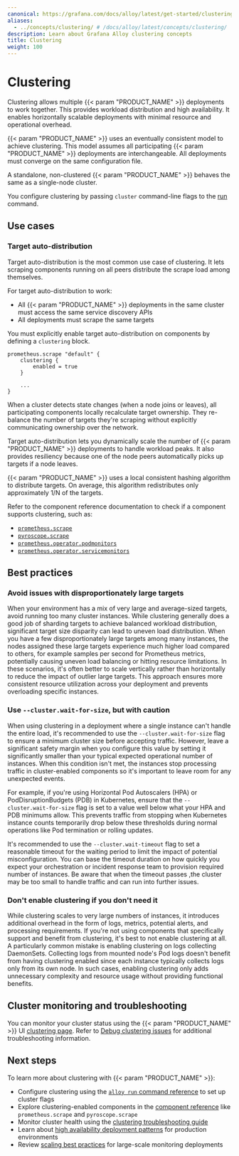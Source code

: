 ```yaml
---
canonical: https://grafana.com/docs/alloy/latest/get-started/clustering/
aliases:
  - ../concepts/clustering/ # /docs/alloy/latest/concepts/clustering/
description: Learn about Grafana Alloy clustering concepts
title: Clustering
weight: 100
---
```


# Clustering

Clustering allows multiple {{< param "PRODUCT_NAME" >}} deployments to work together.
This provides workload distribution and high availability.
It enables horizontally scalable deployments with minimal resource and operational overhead.

{{< param "PRODUCT_NAME" >}} uses an eventually consistent model to achieve clustering.
This model assumes all participating {{< param "PRODUCT_NAME" >}} deployments are interchangeable.
All deployments must converge on the same configuration file.

A standalone, non-clustered {{< param "PRODUCT_NAME" >}} behaves the same as a single-node cluster.

You configure clustering by passing `cluster` command-line flags to the [run][] command.

## Use cases

### Target auto-distribution

Target auto-distribution is the most common use case of clustering.
It lets scraping components running on all peers distribute the scrape load among themselves.

For target auto-distribution to work:

- All {{< param "PRODUCT_NAME" >}} deployments in the same cluster must access the same service discovery APIs
- All deployments must scrape the same targets

You must explicitly enable target auto-distribution on components by defining a `clustering` block.

```alloy
prometheus.scrape "default" {
    clustering {
        enabled = true
    }

    ...
}
```

When a cluster detects state changes (when a node joins or leaves), all participating components locally recalculate target ownership.
They re-balance the number of targets they're scraping without explicitly communicating ownership over the network.

Target auto-distribution lets you dynamically scale the number of {{< param "PRODUCT_NAME" >}} deployments to handle workload peaks.
It also provides resiliency because one of the node peers automatically picks up targets if a node leaves.

{{< param "PRODUCT_NAME" >}} uses a local consistent hashing algorithm to distribute targets.
On average, this algorithm redistributes only approximately 1/N of the targets.

Refer to the component reference documentation to check if a component supports clustering, such as:

- [`prometheus.scrape`][prometheus.scrape]
- [`pyroscope.scrape`][pyroscope.scrape]
- [`prometheus.operator.podmonitors`][prometheus.operator.podmonitors]
- [`prometheus.operator.servicemonitors`][prometheus.operator.servicemonitors]

## Best practices

### Avoid issues with disproportionately large targets

When your environment has a mix of very large and average-sized targets, avoid running too many cluster instances.
While clustering generally does a good job of sharding targets to achieve balanced workload distribution, significant target size disparity can lead to uneven load distribution.
When you have a few disproportionately large targets among many instances, the nodes assigned these large targets experience much higher load compared to others, for example samples per second for Prometheus metrics, potentially causing uneven load balancing or hitting resource limitations.
In these scenarios, it's often better to scale vertically rather than horizontally to reduce the impact of outlier large targets.
This approach ensures more consistent resource utilization across your deployment and prevents overloading specific instances.

### Use `--cluster.wait-for-size`, but with caution

When using clustering in a deployment where a single instance can't handle the entire load, it's recommended to use the `--cluster.wait-for-size` flag to ensure a minimum cluster size before accepting traffic.
However, leave a significant safety margin when you configure this value by setting it significantly smaller than your typical expected operational number of instances.
When this condition isn't met, the instances stop processing traffic in cluster-enabled components so it's important to leave room for any unexpected events.

For example, if you're using Horizontal Pod Autoscalers (HPA) or PodDisruptionBudgets (PDB) in Kubernetes, ensure that the `--cluster.wait-for-size` flag is set to a value well below what your HPA and PDB minimums allow.
This prevents traffic from stopping when Kubernetes instance counts temporarily drop below these thresholds during normal operations like Pod termination or rolling updates.

It's recommended to use the `--cluster.wait-timeout` flag to set a reasonable timeout for the waiting period to limit the impact of potential misconfiguration. You can base the timeout duration on how quickly you expect your orchestration or incident response team to provision required number of instances. Be aware that when the timeout passes ,the cluster may be too small to handle traffic and can run into further issues.

### Don't enable clustering if you don't need it

While clustering scales to very large numbers of instances, it introduces additional overhead in the form of logs, metrics, potential alerts, and processing requirements.
If you're not using components that specifically support and benefit from clustering, it's best to not enable clustering at all.
A particularly common mistake is enabling clustering on logs collecting DaemonSets.
Collecting logs from mounted node's Pod logs doesn't benefit from having clustering enabled since each instance typically collects logs only from its own node.
In such cases, enabling clustering only adds unnecessary complexity and resource usage without providing functional benefits.

## Cluster monitoring and troubleshooting

You can monitor your cluster status using the {{< param "PRODUCT_NAME" >}} UI [clustering page][].
Refer to [Debug clustering issues][debugging] for additional troubleshooting information.

## Next steps

To learn more about clustering with {{< param "PRODUCT_NAME" >}}:

- Configure clustering using the [`alloy run` command reference][run] to set up cluster flags
- Explore clustering-enabled components in the [component reference][components] like `prometheus.scrape` and `pyroscope.scrape`
- Monitor cluster health using the [clustering troubleshooting guide][debugging]
- Learn about [high availability deployment patterns][deploy] for production environments
- Review [scaling best practices][monitor] for large-scale monitoring deployments

[run]: ../../reference/cli/run/#clustering
[prometheus.scrape]: ../../reference/components/prometheus/prometheus.scrape/#clustering
[pyroscope.scrape]: ../../reference/components/pyroscope/pyroscope.scrape/#clustering
[prometheus.operator.podmonitors]: ../../reference/components/prometheus/prometheus.operator.podmonitors/#clustering
[prometheus.operator.servicemonitors]: ../../reference/components/prometheus/prometheus.operator.servicemonitors/#clustering
[clustering page]: ../../troubleshoot/debug/#clustering-page
[debugging]: ../../troubleshoot/debug/#debug-clustering-issues
[components]: ../../reference/components/
[deploy]: ../../set-up/deploy/
[monitor]: ../../monitor/
